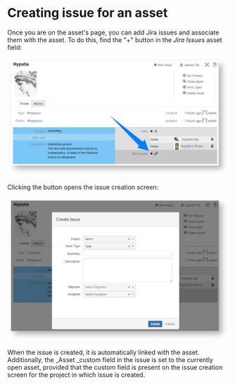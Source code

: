 # Creating issue for an asset

Once you are on the asset's page, you can add Jira issues and associate them with the asset. To do this, find the "+" button in the _Jira Issues_ asset field:

![](../.gitbook/assets/image%20%2850%29.png)



Clicking the button opens the issue creation screen:

![](../.gitbook/assets/image%20%2852%29.png)

When the issue is created, it is automatically linked with the asset. Additionally, the _Asset _custom field in the issue is set to the currently open asset, provided that the custom field is present on the issue creation screen for the project in which issue is created.   


